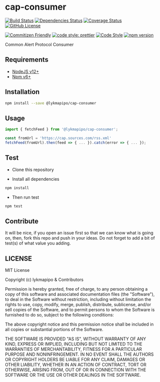 # cap-consumer

[![Build Status](https://travis-ci.org/lykmapipo/cap-consumer.svg?branch=master)](https://travis-ci.org/lykmapipo/cap-consumer)
[![Dependencies Status](https://david-dm.org/lykmapipo/cap-consumer.svg)](https://david-dm.org/lykmapipo/cap-consumer)
[![Coverage Status](https://coveralls.io/repos/github/lykmapipo/cap-consumer/badge.svg?branch=master)](https://coveralls.io/github/lykmapipo/cap-consumer?branch=master)
[![GitHub License](https://img.shields.io/github/license/lykmapipo/cap-consumer)](https://github.com/lykmapipo/cap-consumer/blob/master/LICENSE) 

[![Commitizen Friendly](https://img.shields.io/badge/commitizen-friendly-brightgreen.svg)](http://commitizen.github.io/cz-cli/)
[![code style: prettier](https://img.shields.io/badge/code_style-prettier-ff69b4.svg)](https://github.com/prettier/prettier)
[![Code Style](https://badgen.net/badge/code%20style/airbnb/ff5a5f?icon=airbnb)](https://github.com/airbnb/javascript)
[![npm version](https://img.shields.io/npm/v/@lykmapipo/cap-consumer)](https://www.npmjs.com/package/@lykmapipo/cap-consumer)

Common Alert Protocol Consumer

## Requirements

- [NodeJS v12+](https://nodejs.org)
- [Npm v6+](https://www.npmjs.com/)

## Installation

```sh
npm install --save @lykmapipo/cap-consumer
```

## Usage

```js
import { fetchFeed } from '@lykmapipo/cap-consumer';

const fromUrl = 'https://cap.sources.com/rss.xml'
fetchFeed(fromUrl).then(feed => { ... }).catch(error => { ... });

```

## Test

- Clone this repository

- Install all dependencies

```sh
npm install
```

- Then run test

```sh
npm test
```

## Contribute

It will be nice, if you open an issue first so that we can know what is going on, then, fork this repo and push in your ideas. Do not forget to add a bit of test(s) of what value you adding.

## LICENSE

MIT License

Copyright (c) lykmapipo & Contributors

Permission is hereby granted, free of charge, to any person obtaining a copy of this software and associated documentation files (the "Software"), to deal in the Software without restriction, including without limitation the rights to use, copy, modify, merge, publish, distribute, sublicense, and/or sell copies of the Software, and to permit persons to whom the Software is furnished to do so, subject to the following conditions:

The above copyright notice and this permission notice shall be included in all copies or substantial portions of the Software.

THE SOFTWARE IS PROVIDED "AS IS", WITHOUT WARRANTY OF ANY KIND, EXPRESS OR IMPLIED, INCLUDING BUT NOT LIMITED TO THE WARRANTIES OF MERCHANTABILITY, FITNESS FOR A PARTICULAR PURPOSE AND NONINFRINGEMENT. IN NO EVENT SHALL THE AUTHORS OR COPYRIGHT HOLDERS BE LIABLE FOR ANY CLAIM, DAMAGES OR OTHER LIABILITY, WHETHER IN AN ACTION OF CONTRACT, TORT OR OTHERWISE, ARISING FROM, OUT OF OR IN CONNECTION WITH THE SOFTWARE OR THE USE OR OTHER DEALINGS IN THE SOFTWARE.
